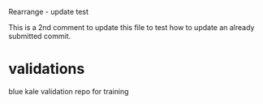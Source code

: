 Rearrange - update test

This is a 2nd comment to update this file to test how to update an already submitted commit.

# validations
blue kale validation repo for training
